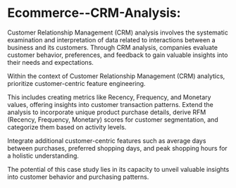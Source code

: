 # Ecommerce--CRM-Analysis:

Customer Relationship Management (CRM) analysis involves the systematic examination and interpretation of data related to interactions between a business and its customers. 
Through CRM analysis, companies evaluate customer behavior, preferences, and feedback to gain valuable insights into their needs and expectations.

Within the context of Customer Relationship Management (CRM) analytics, prioritize customer-centric feature engineering. 

This includes creating metrics like Recency, Frequency, and Monetary values, offering insights into customer transaction patterns.
Extend the analysis to incorporate unique product purchase details, derive RFM (Recency, Frequency, Monetary) scores for customer segmentation, and categorize them based on activity levels.

Integrate additional customer-centric features such as average days between purchases, preferred shopping days, and peak shopping hours for a holistic understanding.

The potential of this case study lies in its capacity to unveil valuable insights into customer behavior and purchasing patterns.

